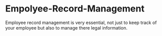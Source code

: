# Empolyee-Record-Management
Employee record management is very essential, not just to keep track of your employee  but  also  to  manage  there  legal  information.
